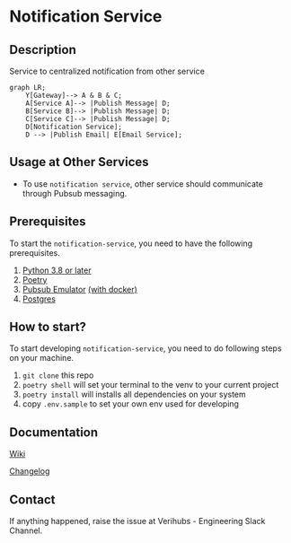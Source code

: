 # Notification Service

## Description

Service to centralized notification from other service

```mermaid
graph LR;
    Y[Gateway]--> A & B & C;
    A[Service A]--> |Publish Message| D;
    B[Service B]--> |Publish Message| D;
    C[Service C]--> |Publish Message| D;
    D[Notification Service];
    D --> |Publish Email| E[Email Service];
```

## Usage at Other Services

- To use `notification service`, other service should communicate through Pubsub messaging.

## Prerequisites

To start the `notification-service`, you need to have the following prerequisites.

1. [Python 3.8 or later](https://www.python.org/)
2. [Poetry](https://python-poetry.org/docs/)
3. [Pubsub Emulator](https://cloud.google.com/pubsub/docs/emulator) [(with docker)](https://github.com/alma/gcp-pubsub-emulator)
4. [Postgres](https://www.postgresql.org/)

## How to start?

To start developing `notification-service`, you need to do following steps on your machine.

1. `git clone` this repo
2. `poetry shell` will set your terminal to the venv to your current project
3. `poetry install` will installs all dependencies on your system
4. copy `.env.sample` to set your own env used for developing

## Documentation

[Wiki](https://gitlab.internal.verihubs.com/verihubs-engineering/cloud-services/utility/notification-service/-/wikis/home)

[Changelog](CHANGELOG.md)

## Contact

If anything happened, raise the issue at Verihubs - Engineering Slack Channel.
